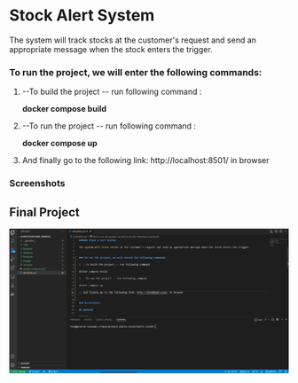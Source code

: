 # Stock Alert System

The system will track stocks at the customer's request and send an appropriate message when the stock enters the trigger.


### To run the project, we will enter the following commands:

1. --To build the project -- run following command :

    **docker compose build**

2. --To run the project -- run following command :
 
    **docker compose up**

3. And finally go to the following link: http://localhost:8501/ in browser 


### Screenshots

## Final Project

![](/images/gif_alert_stock.gif)
